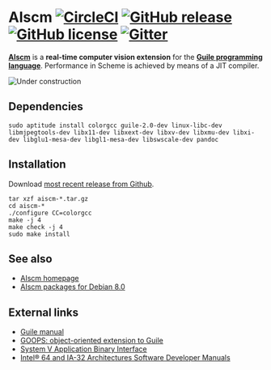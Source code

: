 # AIscm [![CircleCI](https://img.shields.io/circleci/project/wedesoft/aiscm.png)](https://circleci.com/gh/wedesoft/aiscm) [![GitHub release](https://img.shields.io/github/release/wedesoft/aiscm.png)](https://github.com/wedesoft/aiscm/releases) [![GitHub license](https://img.shields.io/github/license/wedesoft/aiscm.png)](https://www.gnu.org/copyleft/gpl.html) [![Gitter](https://badges.gitter.im/Join%20Chat.png)](https://gitter.im/wedesoft/aiscm?utm_source=badge&utm_medium=badge&utm_campaign=pr-badge)

[**AIscm**][1] is a **real-time computer vision extension** for the
[**Guile programming language**][2]. Performance in Scheme is achieved by means
of a JIT compiler.

![](construction.gif "Under construction")

## Dependencies

```Shell
sudo aptitude install colorgcc guile-2.0-dev linux-libc-dev libmjpegtools-dev libx11-dev libxext-dev libxv-dev libxmu-dev libxi-dev libglu1-mesa-dev libgl1-mesa-dev libswscale-dev pandoc
```

## Installation

Download [most recent release from Github][4].

```Shell
tar xzf aiscm-*.tar.gz
cd aiscm-*
./configure CC=colorgcc
make -j 4
make check -j 4
sudo make install
```

## See also

* [AIscm homepage][1]
* [AIscm packages for Debian 8.0][3]

## External links

* [Guile manual](http://www.gnu.org/software/guile/manual/)
* [GOOPS: object-oriented extension to Guile](https://www.gnu.org/software/goops/)
* [System V Application Binary Interface](http://www.x86-64.org/documentation/abi.pdf)
* [Intel® 64 and IA-32 Architectures Software Developer Manuals](http://www.intel.com/content/www/us/en/processors/architectures-software-developer-manuals.html)

[1]: http://www.wedesoft.de/aiscm/ "AIscm"
[2]: http://www.gnu.org/software/guile/ "Guile"
[3]: http://software.opensuse.org/download.html?project=home%3Awedesoft&package=aiscm
[4]: https://github.com/wedesoft/aiscm/releases
